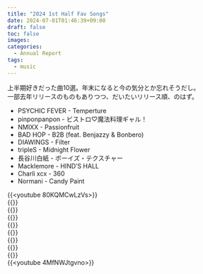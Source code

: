 ```yaml
---
title: "2024 1st Half Fav Songs"
date: 2024-07-01T01:46:39+09:00
draft: false
toc: false
images:
categories:
  - Annual Report
tags:
  - music
---
```

上半期好きだった曲10選。年末になると今の気分とか忘れそうだし。  
一部去年リリースのものもありつつ、だいたいリリース順、のはず。

- PSYCHIC FEVER - Temperture
- pinponpanpon - ビストロ♡魔法料理ギャル！
- NMIXX - Passionfruit
- BAD HOP - B2B (feat. Benjazzy & Bonbero)
- DIAWINGS - Filter
- tripleS - Midnight Flower
- 長谷川白紙 - ボーイズ・テクスチャー
- Macklemore - HIND’S HALL
- Charli xcx - 360
- Normani - Candy Paint

<!--more-->

{{<youtube 80KQMCwLzVs>}}  
{{<youtube HPFwqdnhvp8>}}  
{{<youtube v7rfkLyeTzs>}}  
{{<youtube kWp4g4s0gJc>}}  
{{<youtube GD5c_S7LgZo>}}  
{{<youtube NRRsD8L5aYw>}}  
{{<youtube aXoMCsQtWkQ>}}  
{{<youtube wmg6vbt04TY>}}  
{{<youtube WJW-VvmRKsE>}}  
{{<youtube 4MfNWJtgvno>}}  
